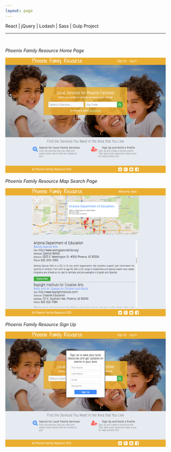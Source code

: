 ```yaml
---
layout: page
---
```


<span class="proj-title">React | jQuery | Lodash | Sass | Gulp Project</span> 

- - -  

<br /> 

<span class="img-cap">*Phoenix Family Resource Home Page*</span> 

![Phoenix Family Resoruces Home Page](/../images/react-proj/pfr-home.png)  
  
<span class="img-cap">*Phoenix Family Resource Map Search Page*</span>

![Phoenix Family Resource Map Search Page](/../images/react-proj/pfr-map.png)  
  
<span class="img-cap">*Phoenix Family Resource Sign Up*</span>  

![Phoenix Family Resource Sign Up](/../images/react-proj/pfr-signup.png)  